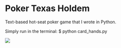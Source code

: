 # Poker Texas Holdem

Text-based hot-seat poker game that I wrote in Python. 

Simply run in the terminal:
$ python card_hands.py


![](PokerGameGif.gif)


